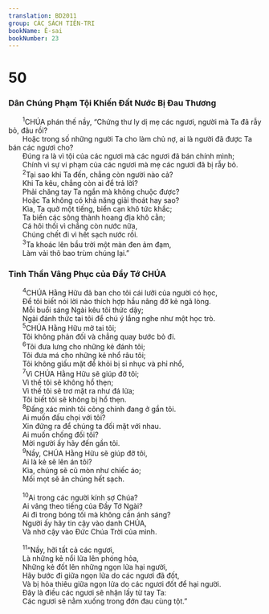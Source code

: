 ```yaml
---
translation: BD2011
group: CÁC SÁCH TIÊN-TRI
bookName: Ê-sai 
bookNumber: 23
---
```


<div class="title"><h1>50</h1><h3>Dân Chúng Phạm Tội Khiến Ðất Nước Bị Ðau Thương</h3></div>
<span class="verse es_50_1">  <sup>1</sup>CHÚA phán thế nầy, “Chứng thư ly dị mẹ các ngươi, người mà Ta đã rẫy bỏ, đâu rồi?<br/>  Hoặc trong số những người Ta cho làm chủ nợ, ai là người đã được Ta bán các ngươi cho?<br/>  Ðúng ra là vì tội của các ngươi mà các ngươi đã bán chính mình;<br/>  Chính vì sự vi phạm của các ngươi mà mẹ các ngươi đã bị rẫy bỏ.<br/></span>
<span class="verse es_50_2">  <sup>2</sup>Tại sao khi Ta đến, chẳng còn người nào cả?<br/>  Khi Ta kêu, chẳng còn ai để trả lời?<br/>  Phải chăng tay Ta ngắn mà không chuộc được?<br/>  Hoặc Ta không có khả năng giải thoát hay sao?<br/>  Kìa, Ta quở một tiếng, biển cạn khô tức khắc;<br/>  Ta biến các sông thành hoang địa khô cằn;<br/>  Cá hôi thối vì chẳng còn nước nữa,<br/>  Chúng chết đi vì hết sạch nước rồi.<br/></span>
<span class="verse es_50_3">  <sup>3</sup>Ta khoác lên bầu trời một màn đen ảm đạm,<br/>  Làm vải thô bao trùm chúng lại.”<br/></span>
<div class="title"><h3>Tinh Thần Vâng Phục của Ðầy Tớ CHÚA</h3></div>
<span class="verse es_50_4">  <sup>4</sup>CHÚA Hằng Hữu đã ban cho tôi cái lưỡi của người có học,<br/>  Ðể tôi biết nói lời nào thích hợp hầu nâng đỡ kẻ ngã lòng.<br/>  Mỗi buổi sáng Ngài kêu tôi thức dậy;<br/>  Ngài đánh thức tai tôi để chú ý lắng nghe như một học trò.<br/></span>
<span class="verse es_50_5">  <sup>5</sup>CHÚA Hằng Hữu mở tai tôi;<br/>  Tôi không phản đối và chẳng quay bước bỏ đi.<br/></span>
<span class="verse es_50_6">  <sup>6</sup>Tôi đưa lưng cho những kẻ đánh tôi;<br/>  Tôi đưa má cho những kẻ nhổ râu tôi;<br/>  Tôi không giấu mặt để khỏi bị sỉ nhục và phỉ nhổ,<br/></span>
<span class="verse es_50_7">  <sup>7</sup>Vì CHÚA Hằng Hữu sẽ giúp đỡ tôi;<br/>  Vì thế tôi sẽ không hổ thẹn;<br/>  Vì thế tôi sẽ trơ mặt ra như đá lửa;<br/>  Tôi biết tôi sẽ không bị hổ thẹn.<br/></span>
<span class="verse es_50_8">  <sup>8</sup>Ðấng xác minh tôi công chính đang ở gần tôi.<br/>  Ai muốn đấu chọi với tôi?<br/>  Xin đứng ra để chúng ta đối mặt với nhau.<br/>  Ai muốn chống đối tôi?<br/>  Mời người ấy hãy đến gần tôi.<br/></span>
<span class="verse es_50_9">  <sup>9</sup>Nầy, CHÚA Hằng Hữu sẽ giúp đỡ tôi,<br/>  Ai là kẻ sẽ lên án tôi?<br/>  Kìa, chúng sẽ cũ mòn như chiếc áo;<br/>  Mối mọt sẽ ăn chúng hết sạch.<br/><br/></span>
<span class="verse es_50_10">  <sup>10</sup>Ai trong các người kính sợ Chúa?<br/>  Ai vâng theo tiếng của Ðầy Tớ Ngài?<br/>  Ai đi trong bóng tối mà không cần ánh sáng?<br/>  Người ấy hãy tin cậy vào danh CHÚA,<br/>  Và nhờ cậy vào Ðức Chúa Trời của mình.<br/><br/></span>
<span class="verse es_50_11">  <sup>11</sup>“Nầy, hỡi tất cả các ngươi,<br/>  Là những kẻ nổi lửa lên phóng hỏa,<br/>  Những kẻ đốt lên những ngọn lửa hại người,<br/>  Hãy bước đi giữa ngọn lửa do các ngươi đã đốt,<br/>  Và bị hỏa thiêu giữa ngọn lửa do các ngươi đốt để hại người.<br/>  Ðây là điều các ngươi sẽ nhận lấy từ tay Ta: <br/>  Các ngươi sẽ nằm xuống trong đớn đau cùng tột.”<br/></span>
